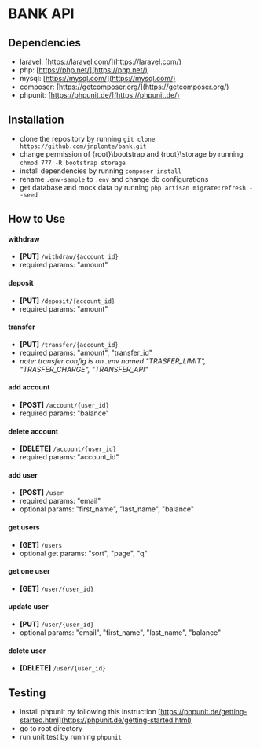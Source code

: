 # BANK API


## Dependencies
* laravel: [https://laravel.com/](https://laravel.com/)
* php: [https://php.net/](https://php.net/)
* mysql: [https://mysql.com/](https://mysql.com/)
* composer: [https://getcomposer.org/](https://getcomposer.org/)
* phpunit: [https://phpunit.de/](https://phpunit.de/)


## Installation
* clone the repository by running `git clone https://github.com/jnplonte/bank.git`
* change permission of {root}\bootstrap and {root}\storage by running `chmod 777 -R bootstrap storage`
* install dependencies by running `composer install`
* rename `.env-sample` to `.env` and change db configurations
* get database and mock data by running `php artisan migrate:refresh --seed`


## How to Use
#### withdraw
- **[PUT]**  `/withdraw/{account_id}`
- required params: "amount"

#### deposit
- **[PUT]** `/deposit/{account_id}`
- required params: "amount"

#### transfer
- **[PUT]** `/transfer/{account_id}`
- required params: "amount", "transfer_id"
- *note: transfer config is on .env named "TRASFER_LIMIT", "TRASFER_CHARGE", "TRANSFER_API"*

#### add account
- **[POST]** `/account/{user_id}`
- required params: "balance"

#### delete account
- **[DELETE]** `/account/{user_id}`
- required params: "account_id"

#### add user
- **[POST]** `/user`
- required params: "email"
- optional params: "first_name", "last_name", "balance"

#### get users
- **[GET]** `/users`
- optional get params: "sort", "page", "q"

#### get one user
- **[GET]** `/user/{user_id}`

#### update user
- **[PUT]** `/user/{user_id}`
- optional params: "email", "first_name", "last_name", "balance"

#### delete user
- **[DELETE]** `/user/{user_id}`


## Testing
* install phpunit by following this instruction [https://phpunit.de/getting-started.html](https://phpunit.de/getting-started.html)
* go to root directory
* run unit test by running `phpunit`

